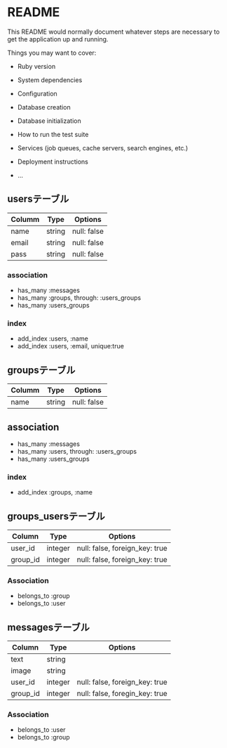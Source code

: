 # README

This README would normally document whatever steps are necessary to get the
application up and running.

Things you may want to cover:

* Ruby version

* System dependencies

* Configuration

* Database creation

* Database initialization

* How to run the test suite

* Services (job queues, cache servers, search engines, etc.)

* Deployment instructions

* ...

## usersテーブル

|Columm|Type|Options|
|------|----|-------|
|name|string|null: false|
|email|string|null: false|
|pass|string|null: false|

### association
- has_many :messages
- has_many :groups, through: :users_groups
- has_many :users_groups

### index
- add_index :users, :name
- add_index :users, :email, unique:true

## groupsテーブル

|Columm|Type|Options|
|------|----|-------|
|name|string|null: false|

## association
- has_many :messages
- has_many :users, through: :users_groups
- has_many :users_groups

### index
- add_index :groups, :name

## groups_usersテーブル

|Column|Type|Options|
|------|----|-------|
|user_id|integer|null: false, foreign_key: true|
|group_id|integer|null: false, foreign_key: true|

### Association
- belongs_to :group
- belongs_to :user

## messagesテーブル

|Column|Type|Options|
|------|----|-------|
|text|string||
|image|string||
|user_id|integer|null: false, foreign_key: true|
|group_id|integer|null: false, foregin_key: true|

### Association
- belongs_to :user
- belongs_to :group
